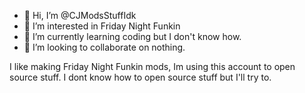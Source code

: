 - 👋 Hi, I’m @CJModsStuffIdk
- 👀 I’m interested in Friday Night Funkin
- 🌱 I’m currently learning coding but I don't know how.
- 💞️ I’m looking to collaborate on nothing.

<!---
CJModsStuffIdk/CJModsStuffIdk is a ✨ special ✨ repository because its `README.md` (this file) appears on your GitHub profile.
You can click the Preview link to take a look at your changes.
--->

I like making Friday Night Funkin mods, Im using this account to open source stuff. I dont know how to open source stuff but I'll try to.
